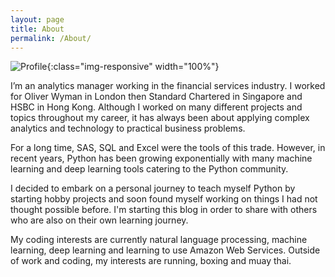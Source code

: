 ```yaml
---
layout: page
title: About
permalink: /About/
---
```


![Profile]({{site.url}}/assets/profile.JPG){:class="img-responsive" width="100%"}

I’m an analytics manager working in the financial services industry. I worked for Oliver Wyman in London then Standard Chartered in Singapore and HSBC in Hong Kong. Although I worked on many different projects and topics throughout my career, it has always been about applying complex analytics and technology to practical business problems. 

For a long time, SAS, SQL and Excel were the tools of this trade. However, in recent years, Python has been growing exponentially with many machine learning and deep learning tools catering to the Python community. 

I decided to embark on a personal journey to teach myself Python by starting hobby projects and soon found myself working on things I had not thought possible before. I'm starting this blog in order to share with others who are also on their own learning journey.

My coding interests are currently natural language processing, machine learning, deep learning and learning to use Amazon Web Services. Outside of work and coding, my interests are running, boxing and muay thai.
  
  
  
